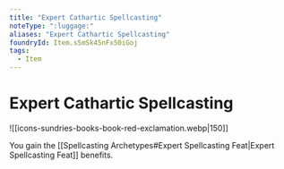 ```yaml
---
title: "Expert Cathartic Spellcasting"
noteType: ":luggage:"
aliases: "Expert Cathartic Spellcasting"
foundryId: Item.s5mSk45nFx50iGoj
tags:
  - Item
---
```


# Expert Cathartic Spellcasting
![[icons-sundries-books-book-red-exclamation.webp|150]]

You gain the [[Spellcasting Archetypes#Expert Spellcasting Feat|Expert Spellcasting Feat]] benefits.
